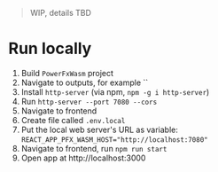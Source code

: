 > WIP, details TBD

# Run locally

1. Build `PowerFxWasm` project
1. Navigate to outputs, for example ``
1. Install `http-server` (via npm, `npm -g i http-server`)
1. Run `http-server --port 7080 --cors`
1. Navigate to frontend
1. Create file called `.env.local`
1. Put the local web server's URL as variable: `REACT_APP_PFX_WASM_HOST="http://localhost:7080"`
1. Navigate to frontend, run `npm run start`
1. Open app at http://localhost:3000